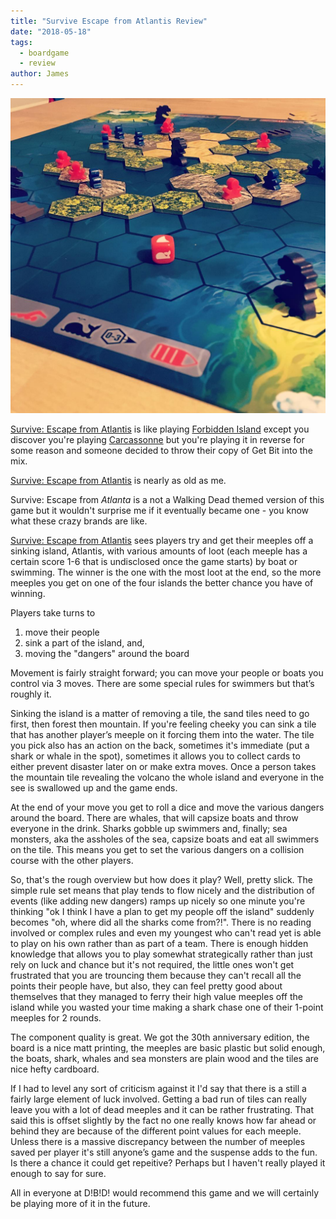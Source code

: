 ```yaml
---
title: "Survive Escape from Atlantis Review"
date: "2018-05-18"
tags:
  - boardgame
  - review
author: James
---
```


![A game of Survive: Escape from Atlantis](survive.jpg)

[Survive: Escape from Atlantis](https://boardgamegeek.com/boardgame/2653/survive-escape-atlantis) is like playing [Forbidden Island](https://boardgamegeek.com/boardgame/65244/forbidden-island) except you discover you're playing [Carcassonne](https://boardgamegeek.com/boardgame/822/carcassonne) but you're playing it in reverse for some reason and someone decided to throw their copy of Get Bit into the mix.

[Survive: Escape from Atlantis](https://boardgamegeek.com/boardgame/2653/survive-escape-atlantis) is nearly as old as me.

Survive: Escape from *Atlanta* is a not a Walking Dead themed version of this game but it wouldn't surprise me if it eventually became one - you know what these crazy brands are like.

[Survive: Escape from Atlantis](https://boardgamegeek.com/boardgame/2653/survive-escape-atlantis) sees players try and get their meeples off a sinking island, Atlantis, with various amounts of loot (each meeple has a certain score 1-6 that is undisclosed once the game starts) by boat or swimming.  The winner is the one with the most loot at the end, so the more meeples you get on one of the four islands the better chance you have of winning.

Players take turns to

1. move their people
2. sink a part of the island, and,
3. moving the "dangers" around the board

Movement is fairly straight forward; you can move your people or boats you control via 3 moves.  There are some special rules for swimmers but that’s roughly it.

Sinking the island is a matter of removing a tile, the sand tiles need to go first, then forest then mountain.  If you're feeling cheeky you can sink a tile that has another player’s meeple on it forcing them into the water.  The tile you pick also has an action on the back, sometimes it's immediate (put a shark or whale in the spot), sometimes it allows you to collect cards to either prevent disaster later on or make extra moves.  Once a person takes the mountain tile revealing the volcano the whole island and everyone in the see is swallowed up and the game ends.

At the end of your move you get to roll a dice and move the various dangers around the board.  There are whales, that will capsize boats and throw everyone in the drink.  Sharks gobble up swimmers and, finally; sea monsters, aka the assholes of the sea, capsize boats and eat all swimmers on the tile.  This means you get to set the various dangers on a collision course with the other players.

So, that's the rough overview but how does it play?  Well, pretty slick.  The simple rule set means that play tends to flow nicely and the distribution of events (like adding new dangers) ramps up nicely so one minute you're thinking "ok I think I have a plan to get my people off the island" suddenly becomes "oh, where did all the sharks come from?!".  There is no reading involved or complex rules and even my youngest who can't read yet is able to play on his own rather than as part of a team.  There is enough hidden knowledge that allows you to play somewhat strategically rather than just rely on luck and chance but it's not required, the little ones won't get frustrated that you are trouncing them because they can't recall all the points their people have, but also, they can feel pretty good about themselves that they managed to ferry their high value meeples off the island while you wasted your time making a shark chase one of their 1-point meeples for 2 rounds.

The component quality is great.  We got the 30th anniversary edition, the board is a nice matt printing, the meeples are basic plastic but solid enough, the boats, shark, whales and sea monsters are plain wood and the tiles are nice hefty cardboard.

If I had to level any sort of criticism against it I'd say that there is a still a fairly large element of luck involved. Getting a bad run of tiles can really leave you with a lot of dead meeples and it can be rather frustrating.  That said this is offset slightly by the fact no one really knows how far ahead or behind they are because of the different point values for each meeple.  Unless there is a massive discrepancy between the number of meeples saved per player it's still anyone’s game and the suspense adds to the fun.  Is there a chance it could get repeitive?  Perhaps but I haven't really played it enough to say for sure.

All in everyone at D!B!D! would recommend this game and we will certainly be playing more of it in the future.

